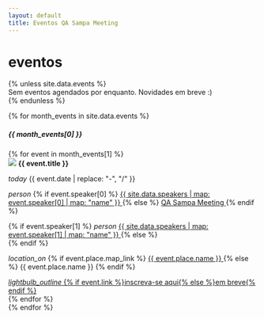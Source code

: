 ```yaml
---
layout: default
title: Eventos QA Sampa Meeting
---
```


<div class="row"><div class="col s12"><h1 class="qasp-title">eventos</h1></div></div>
{% unless site.data.events %}
  <div class="card-panel teal lighten-2 center">
    Sem eventos agendados por enquanto. Novidades em breve :)
  </div>
{% endunless %}

{% for month_events in site.data.events %}
<nav class="teal">
  <div class="nav-wrapper">
    <div class="row">
      <div class="col s12">
        <h5>{{ month_events[0] }}</h5>
      </div>
    </div>
  </div>
</nav>
<div class="row">
{% for event in month_events[1] %}
  <div class="col s12 l6 xl4">
    <div class="card white grey-text text-darken-4 qasp-event-card">
      <div class="card-image">
        <img src="/assets/img/events/thumbs/{{ event.image }}" class="responsive-img">
        <span class="card-title flow-text"><strong>{{ event.title }}</strong></span>
      </div>
      <div class="card-content">
        <p class="valign-wrapper">
          <i class="material-icons">today</i>
          {{ event.date | replace: "-", "/" }}
        </p>
        <p class="valign-wrapper">
          <i class="material-icons">person</i>
          {% if event.speaker[0] %}
            <a href="{{ site.data.speakers | map: event.speaker[0] | map: "link" }}" target="_blank">
              {{ site.data.speakers | map: event.speaker[0] | map: "name" }}
            </a>
          {% else %}
            <a href="{{ site.url }}" target="_blank">
              QA Sampa Meeting
            </a>
          {% endif %}
        </p>
        <p class="valign-wrapper">
          {% if event.speaker[1] %}
            <i class="material-icons">person</i>
            <a href="{{ site.data.speakers | map: event.speaker[1] | map: "link" }}" target="_blank">
            {{ site.data.speakers | map: event.speaker[1] | map: "name" }}
            </a>
          {% else %}
            <br>
          {% endif %}
        </p>
        <p class="valign-wrapper">
          <i class="material-icons">location_on</i>
          {% if event.place.map_link %}
            <a href="{{ event.place.map_link }}" target="_blank">
              {{ event.place.name }}
            </a>
          {% else %}
            {{ event.place.name }}
          {% endif %}
        </p>
      </div>
      <div class="card-action">
        <a href="{{ event.link }}" {% if event.link %}target="_blank"{% endif %} class="waves-effect waves-light btn">
          <i class="material-icons right">lightbulb_outline</i>
          {% if event.link %}inscreva-se aqui{% else %}em breve{% endif %}
        </a>
      </div>
    </div>
  </div>
{% endfor %}
</div>
{% endfor %}